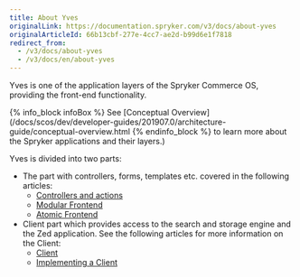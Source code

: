 ```yaml
---
title: About Yves
originalLink: https://documentation.spryker.com/v3/docs/about-yves
originalArticleId: 66b13cbf-277e-4cc7-ae2d-b99d6e1f7818
redirect_from:
  - /v3/docs/about-yves
  - /v3/docs/en/about-yves
---
```


Yves is one of the application layers of the Spryker Commerce OS, providing the front-end functionality. 

{% info_block infoBox %}
See [Conceptual Overview](/docs/scos/dev/developer-guides/201907.0/architecture-guide/conceptual-overview.html
{% endinfo_block %} to learn more about the Spryker applications and their layers.)

Yves is divided into two parts:

* The part with controllers, forms, templates etc. covered in the following articles:
    * [Controllers and actions](/docs/scos/dev/developer-guides/201907.0/development-guide/back-end/yves/controllers-and-actions.html)
    * [Modular Frontend](/docs/scos/dev/developer-guides/201907.0/development-guide/back-end/yves/modular-frontend.html)
    * [Atomic Frontend](/docs/scos/dev/developer-guides/201907.0/development-guide/front-end/yves/atomic-frontend/atomic-frontend-general-overview.html)
 * Client part which provides access to the search and storage engine and the Zed application. See the following articles for more information on the Client:
     * [Client](/docs/scos/dev/developer-guides/201907.0/development-guide/back-end/yves/client/client.html)
     * [Implementing a Client](/docs/scos/dev/developer-guides/201907.0/development-guide/back-end/yves/client/implementing-a-client.html)
